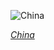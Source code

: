 
![China](https://www.gstatic.com/prettyearth/assets/full/6053.jpg)

*[China](https://www.google.com/maps/@44.554087,81.240721,14z/data=!3m1!1e3)*
